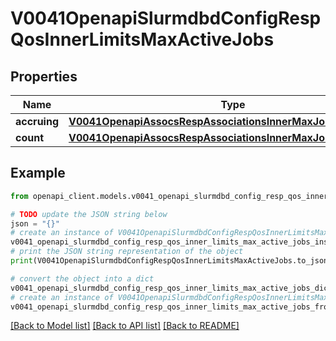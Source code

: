 # V0041OpenapiSlurmdbdConfigRespQosInnerLimitsMaxActiveJobs


## Properties

Name | Type | Description | Notes
------------ | ------------- | ------------- | -------------
**accruing** | [**V0041OpenapiAssocsRespAssociationsInnerMaxJobsPerAccruing**](V0041OpenapiAssocsRespAssociationsInnerMaxJobsPerAccruing.md) |  | [optional] 
**count** | [**V0041OpenapiAssocsRespAssociationsInnerMaxJobsPerCount**](V0041OpenapiAssocsRespAssociationsInnerMaxJobsPerCount.md) |  | [optional] 

## Example

```python
from openapi_client.models.v0041_openapi_slurmdbd_config_resp_qos_inner_limits_max_active_jobs import V0041OpenapiSlurmdbdConfigRespQosInnerLimitsMaxActiveJobs

# TODO update the JSON string below
json = "{}"
# create an instance of V0041OpenapiSlurmdbdConfigRespQosInnerLimitsMaxActiveJobs from a JSON string
v0041_openapi_slurmdbd_config_resp_qos_inner_limits_max_active_jobs_instance = V0041OpenapiSlurmdbdConfigRespQosInnerLimitsMaxActiveJobs.from_json(json)
# print the JSON string representation of the object
print(V0041OpenapiSlurmdbdConfigRespQosInnerLimitsMaxActiveJobs.to_json())

# convert the object into a dict
v0041_openapi_slurmdbd_config_resp_qos_inner_limits_max_active_jobs_dict = v0041_openapi_slurmdbd_config_resp_qos_inner_limits_max_active_jobs_instance.to_dict()
# create an instance of V0041OpenapiSlurmdbdConfigRespQosInnerLimitsMaxActiveJobs from a dict
v0041_openapi_slurmdbd_config_resp_qos_inner_limits_max_active_jobs_from_dict = V0041OpenapiSlurmdbdConfigRespQosInnerLimitsMaxActiveJobs.from_dict(v0041_openapi_slurmdbd_config_resp_qos_inner_limits_max_active_jobs_dict)
```
[[Back to Model list]](../README.md#documentation-for-models) [[Back to API list]](../README.md#documentation-for-api-endpoints) [[Back to README]](../README.md)


